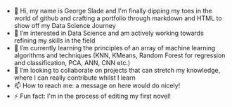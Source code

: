 - 👋 Hi, my name is George Slade and I'm finally dipping my toes in the world of github and crafting a portfolio through markdown and HTML to show off my Data Science Journey
- 👀 I’m interested in Data Science and am actively working towards refining my skills in the field
- 🌱 I’m currently learning the principles of an array of machine learning algorithms and techniques (KNN, KMeans, Random Forest for regression and classification, PCA, ANN, CNN etc.)
- 💞️ I’m looking to collaborate on projects that can stretch my knowledge, where I can really contribute whilst I learn
- 📫 How to reach me: a message on here would do nicely!
- ⚡ Fun fact: I'm in the process of editing my first novel!

<!---
GS-4928/GS-4928 is a ✨ special ✨ repository because its `README.md` (this file) appears on your GitHub profile.
You can click the Preview link to take a look at your changes.
--->
